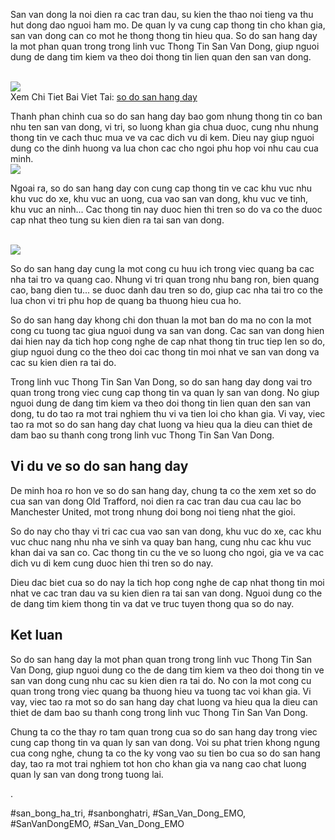<p>San van dong la noi dien ra cac tran dau, su kien the thao noi tieng va thu hut dong dao nguoi ham mo. De quan ly va cung cap thong tin cho khan gia, san van dong can co mot he thong thong tin hieu qua. So do san hang day la mot phan quan trong trong linh vuc Thong Tin San Van Dong, giup nguoi dung de dang tim kiem va theo doi thong tin lien quan den san van dong.</p><br><img src="https://sanbongdepemo.com/wp-content/uploads/2024/12/2.png"></br>
Xem Chi Tiet Bai Viet Tai: <a href="https://sanbongdepemo.com/san-van-dong-hang-day/">so do san hang day</a><p>Thanh phan chinh cua so do san hang day bao gom nhung thong tin co ban nhu ten san van dong, vi tri, so luong khan gia chua duoc, cung nhu nhung thong tin ve cach thuc mua ve va cac dich vu di kem. Dieu nay giup nguoi dung co the dinh huong va lua chon cac cho ngoi phu hop voi nhu cau cua minh.<br><img src="https://sanbongdepemo.com/wp-content/uploads/2024/12/san-van-dong-thien-truong.png"></br><p>Ngoai ra, so do san hang day con cung cap thong tin ve cac khu vuc nhu khu vuc do xe, khu vuc an uong, cua vao san van dong, khu vuc ve tinh, khu vuc an ninh... Cac thong tin nay duoc hien thi tren so do va co the duoc cap nhat theo tung su kien dien ra tai san van dong.</p><br><img src="https://sanbongdepemo.com/wp-content/uploads/2024/12/san-van-dong-phu-tho.png"></br><p>So do san hang day cung la mot cong cu huu ich trong viec quang ba cac nha tai tro va quang cao. Nhung vi tri quan trong nhu bang ron, bien quang cao, bang dien tu... se duoc danh dau tren so do, giup cac nha tai tro co the lua chon vi tri phu hop de quang ba thuong hieu cua ho.<p>So do san hang day khong chi don thuan la mot ban do ma no con la mot cong cu tuong tac giua nguoi dung va san van dong. Cac san van dong hien dai hien nay da tich hop cong nghe de cap nhat thong tin truc tiep len so do, giup nguoi dung co the theo doi cac thong tin moi nhat ve san van dong va cac su kien dien ra tai do.</p><p>Trong linh vuc Thong Tin San Van Dong, so do san hang day dong vai tro quan trong trong viec cung cap thong tin va quan ly san van dong. No giup nguoi dung de dang tim kiem va theo doi thong tin lien quan den san van dong, tu do tao ra mot trai nghiem thu vi va tien loi cho khan gia. Vi vay, viec tao ra mot so do san hang day chat luong va hieu qua la dieu can thiet de dam bao su thanh cong trong linh vuc Thong Tin San Van Dong.<h2>Vi du ve so do san hang day</h2><p>De minh hoa ro hon ve so do san hang day, chung ta co the xem xet so do cua san van dong Old Trafford, noi dien ra cac tran dau cua cau lac bo Manchester United, mot trong nhung doi bong noi tieng nhat the gioi.</p><p>So do nay cho thay vi tri cac cua vao san van dong, khu vuc do xe, cac khu vuc chuc nang nhu nha ve sinh va quay ban hang, cung nhu cac khu vuc khan dai va san co. Cac thong tin cu the ve so luong cho ngoi, gia ve va cac dich vu di kem cung duoc hien thi tren so do nay.</p><p>Dieu dac biet cua so do nay la tich hop cong nghe de cap nhat thong tin moi nhat ve cac tran dau va su kien dien ra tai san van dong. Nguoi dung co the de dang tim kiem thong tin va dat ve truc tuyen thong qua so do nay.</p><h2>Ket luan</h2><p>So do san hang day la mot phan quan trong trong linh vuc Thong Tin San Van Dong, giup nguoi dung co the de dang tim kiem va theo doi thong tin ve san van dong cung nhu cac su kien dien ra tai do. No con la mot cong cu quan trong trong viec quang ba thuong hieu va tuong tac voi khan gia. Vi vay, viec tao ra mot so do san hang day chat luong va hieu qua la dieu can thiet de dam bao su thanh cong trong linh vuc Thong Tin San Van Dong.</p><p>Chung ta co the thay ro tam quan trong cua so do san hang day trong viec cung cap thong tin va quan ly san van dong. Voi su phat trien khong ngung cua cong nghe, chung ta co the ky vong vao su tien bo cua so do san hang day, tao ra mot trai nghiem tot hon cho khan gia va nang cao chat luong quan ly san van dong trong tuong lai.</p><p>.</p>
#san_bong_ha_tri, #sanbonghatri, #San_Van_Dong_EMO, #SanVanDongEMO, #San_Van_Dong_EMO
